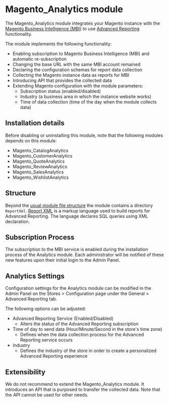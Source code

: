 # Magento_Analytics module

The Magento_Analytics module integrates your Magento instance with the [Magento Business Intelligence (MBI)](https://magento.com/products/business-intelligence) to use [Advanced Reporting](https://devdocs.magento.com/guides/v2.3/advanced-reporting/modules.html) functionality.

The module implements the following functionality:

- Enabling subscription to Magento Business Intelligence (MBI) and automatic re-subscription
- Changing the base URL with the same MBI account remained
- Declaring the configuration schemas for report data collection
- Collecting the Magento instance data as reports for MBI
- Introducing API that provides the collected data
- Extending Magento configuration with the module parameters:
    - Subscription status (enabled/disabled)
    - Industry (a business area in which the instance website works)
    - Time of data collection (time of the day when the module collects data)

## Installation details

Before disabling or uninstalling this module, note that the following modules depends on this module:
- Magento_CatalogAnalytics
- Magento_CustomerAnalytics
- Magento_QuoteAnalytics
- Magento_ReviewAnalytics
- Magento_SalesAnalytics
- Magento_WishlistAnalytics

## Structure

Beyond the [usual module file structure](https://devdocs.magento.com/guides/v2.3/architecture/archi_perspectives/components/modules/mod_intro.html) the module contains a directory `ReportXml`.
[Report XML](https://devdocs.magento.com/guides/v2.3/advanced-reporting/report-xml.html) is a markup language used to build reports for Advanced Reporting.
The language declares SQL queries using XML declaration.

## Subscription Process

The subscription to the MBI service is enabled during the installation process of the Analytics module. Each administrator will be notified of these new features upon their initial login to the Admin Panel.

## Analytics Settings

Configuration settings for the Analytics module can be modified in the Admin Panel on the Stores > Configuration page under the General > Advanced Reporting tab.

The following options can be adjusted:
- Advanced Reporting Service (Enabled/Disabled)
    - Alters the status of the Advanced Reporting subscription
- Time of day to send data (Hour/Minute/Second in the store's time zone)
    - Defines when the data collection process for the Advanced Reporting service occurs
- Industry
    - Defines the industry of the store in order to create a personalized Advanced Reporting experience

## Extensibility

We do not recommend to extend the Magento_Analytics module. It introduces an API that is purposed to transfer the collected data. Note that the API cannot be used for other needs.
